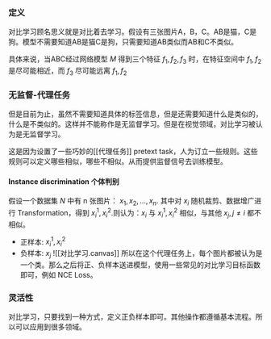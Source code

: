 ### 定义
对比学习顾名思义就是对比着去学习。假设有三张图片A，B，C。AB是猫，C是狗。模型不需要知道AB是猫C是狗，只需要知道AB类似而AB和C不类似。

具体来说，当ABC经过网络模型 $M$ 得到三个特征 $f_1, f_2, f_3$ 时，在特征空间中 $f_1, f_2$ 是尽可能相近，而 $f_3$ 尽可能远离 $f_1, f_2$


### 无监督-代理任务
但是目前为止，虽然不需要知道具体的标签信息，但是还需要知道什么是类似的，什么是不类似的。这样并不能称作是无监督学习。但是在视觉领域，对比学习被认为是无监督学习。

这是因为设置了一些巧妙的[[代理任务]] pretext task，人为订立一些规则。这些规则可以定义哪些相似，哪些不相似。从而提供监督信号去训练模型。

#### Instance discrimination 个体判别
假设一个数据集 $N$ 中有 n 张图片： $x_1, x_2, ..., x_n$. 其中对 $x_i$ 随机裁剪、数据增广进行 Transformation，得到 $x_i^1, x_i^2$.则认为：$x_i$ 与 $x_i^1, x_i^2$ 相似，与其他 $x_j,j \ne i$ 都不相似。
- 正样本: $x_i^1, x_i^2$ 
- 负样本: $x_j$ 
![[对比学习.canvas]]
所以在这个代理任务上，每个图片都被认为是一个类。那么之后将正、负样本送进模型，使用一些常见的对比学习目标函数即可，例如 NCE Loss。

### 灵活性
对比学习，只要找到一种方式，定义正负样本即可。其他操作都遵循基本流程。所以可以应用到很多领域。